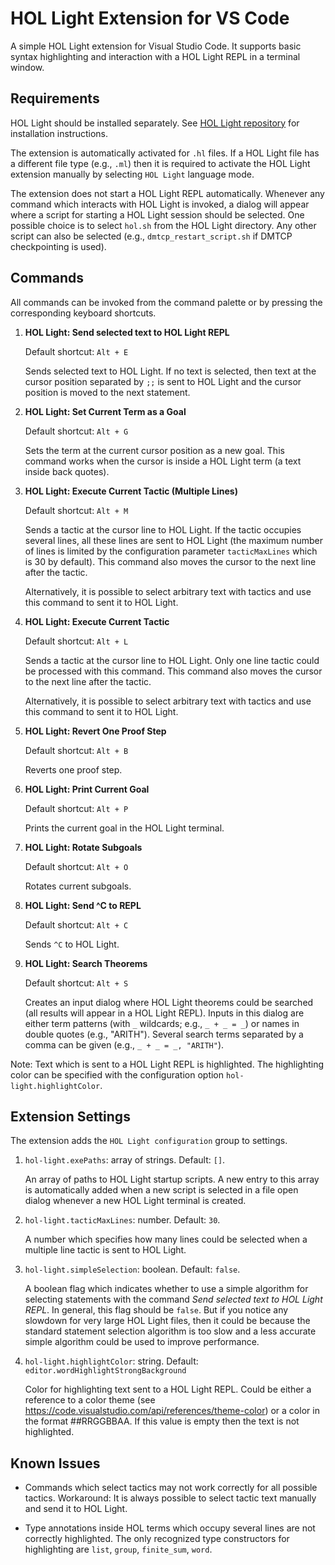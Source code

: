 # HOL Light Extension for VS Code

A simple HOL Light extension for Visual Studio Code. It supports basic syntax highlighting and interaction with a HOL Light REPL in a terminal window.

## Requirements

HOL Light should be installed separately. See [HOL Light repository](https://github.com/jrh13/hol-light/) for installation instructions.

The extension is automatically activated for `.hl` files. If a HOL Light file has a different file type (e.g., `.ml`) then it is required to activate the HOL Light extension manually by selecting `HOL Light` language mode.

The extension does not start a HOL Light REPL automatically. Whenever any command which interacts with HOL Light is invoked, a dialog will appear where a script for starting a HOL Light session should be selected. One possible choice is to select `hol.sh` from the HOL Light directory. Any other script can also be selected (e.g., `dmtcp_restart_script.sh` if DMTCP checkpointing is used).

## Commands

All commands can be invoked from the command palette or by pressing the corresponding keyboard shortcuts.

1) **HOL Light: Send selected text to HOL Light REPL** 

    Default shortcut: `Alt + E`
    
    Sends selected text to HOL Light. If no text is selected, then text at the cursor position separated by `;;` is sent to HOL Light and the cursor position is moved to the next statement.

1) **HOL Light: Set Current Term as a Goal**

    Default shortcut: `Alt + G`

    Sets the term at the current cursor position as a new goal. This command works when the cursor is inside a HOL Light term (a text inside back quotes).

1) **HOL Light: Execute Current Tactic (Multiple Lines)**

    Default shortcut: `Alt + M`

    Sends a tactic at the cursor line to HOL Light. If the tactic occupies several lines, all these lines are sent to HOL Light (the maximum number of lines is limited by the configuration parameter `tacticMaxLines` which is 30 by default). This command also moves the cursor to the next line after the tactic.

    Alternatively, it is possible to select arbitrary text with tactics and use this command to sent it to HOL Light.

1) **HOL Light: Execute Current Tactic**

    Default shortcut: `Alt + L`

    Sends a tactic at the cursor line to HOL Light. Only one line tactic could be processed with this command. This command also moves the cursor to the next line after the tactic.

    Alternatively, it is possible to select arbitrary text with tactics and use this command to sent it to HOL Light.

1) **HOL Light: Revert One Proof Step**

    Default shortcut: `Alt + B`

    Reverts one proof step.

1) **HOL Light: Print Current Goal**

    Default shortcut: `Alt + P`

    Prints the current goal in the HOL Light terminal.

1) **HOL Light: Rotate Subgoals**

    Default shortcut: `Alt + O`

    Rotates current subgoals.

1) **HOL Light: Send ^C to REPL**

    Default shortcut: `Alt + C`

    Sends `^C` to HOL Light.

1) **HOL Light: Search Theorems**

    Default shortcut: `Alt + S`

    Creates an input dialog where HOL Light theorems could be searched (all results will appear in a HOL Light REPL). Inputs in this dialog are either term patterns (with `_` wildcards; e.g., `_ + _ = _`) or names in double quotes (e.g., "ARITH"). Several search terms separated by a comma can be given (e.g., `_ + _ = _, "ARITH"`).

Note: Text which is sent to a HOL Light REPL is highlighted. The highlighting color can be specified with the configuration option `hol-light.highlightColor`.

## Extension Settings

The extension adds the `HOL Light configuration` group to settings.

1) `hol-light.exePaths`: array of strings. Default: `[]`.

    An array of paths to HOL Light startup scripts. A new entry to this array is automatically added when a new script is selected in a file open dialog whenever a new HOL Light terminal is created.

1) `hol-light.tacticMaxLines`: number. Default: `30`.

    A number which specifies how many lines could be selected when a multiple line tactic is sent to HOL Light.

1) `hol-light.simpleSelection`: boolean. Default: `false`.

    A boolean flag which indicates whether to use a simple algorithm for selecting statements with the command *Send selected text to HOL Light REPL*. In general, this flag should be `false`. But if you notice any slowdown for very large HOL Light files, then it could be because the standard statement selection algorithm is too slow and a less accurate simple algorithm could be used to improve performance.

1) `hol-light.highlightColor`: string. Default: `editor.wordHighlightStrongBackground`

    Color for highlighting text sent to a HOL Light REPL. Could be either a reference to a color theme (see https://code.visualstudio.com/api/references/theme-color) or a color in the format ##RRGGBBAA. If this value is empty then the text is not highlighted.

## Known Issues

- Commands which select tactics may not work correctly for all possible tactics. Workaround: It is always possible to select tactic text manually and send it to HOL Light.

- Type annotations inside HOL terms which occupy several lines are not correctly highlighted. The only recognized type constructors for highlighting are `list`, `group`, `finite_sum`, `word`.